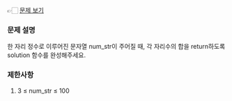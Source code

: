 👉🏻 [문제 보기](https://school.programmers.co.kr/learn/courses/30/lessons/181849)

### 문제 설명

한 자리 정수로 이루어진 문자열 num_str이 주어질 때, 각 자리수의 합을 return하도록 solution 함수를 완성해주세요.

### 제한사항

1. 3 ≤ num_str ≤ 100
